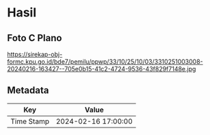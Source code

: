 # Hasil

## Foto C Plano

https://sirekap-obj-formc.kpu.go.id/bde7/pemilu/ppwp/33/10/25/10/03/3310251003008-20240216-163427--705e0b15-41c2-4724-9536-43f829f7148e.jpg


## Metadata

| Key        | Value               |
| ---------- | ------------------- |
| Time Stamp | 2024-02-16 17:00:00 |



